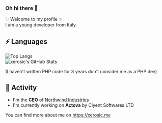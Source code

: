 ### Oh hi there 👋

✨ Welcome to my profile ✨  
I am a young developer from Italy.

## ⚡ Languages
![Top Langs](https://github-readme-stats.vercel.app/api/top-langs/?username=xerosic&theme=radical)\
![xerosic's GitHub Stats](https://github-readme-stats.vercel.app/api?username=xerosic&show_icons=true&theme=radical)

(I haven't written PHP code for 3 years don't consider me as a PHP dev)

## 🔭 Activity

- I'm the **CEO** of [Northwind Industries](https://northwind.cc)
- I'm currently working on **Actova** by Clyent Softwares LTD

You can find more about me on https://xerosic.me

